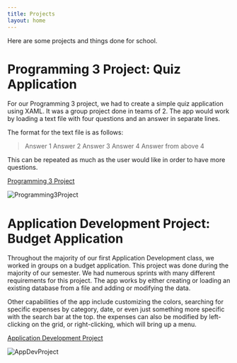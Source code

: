 ```yaml
---
title: Projects
layout: home
---
```


Here are some projects and things done for school.

# Programming 3 Project: Quiz Application

For our Programming 3 project, we had to create a simple quiz application using XAML. It was a group project done in teams of 2. The app would work by loading a text file with four questions and an answer in separate lines.

The format for the text file is as follows:

> Answer 1
> Answer 2
> Answer 3
> Answer 4
> Answer from above 4

This can be repeated as much as the user would like in order to have more questions.

[Programming 3 Project](https://github.com/RobertCristianNeacsu/Programming3_Project/tree/main)

![Programming3Project](https://github.com/RobertCristianNeacsu/RobertCristianNeacsu.Github.io/assets/78222446/363db5c8-b1a7-4d6c-9c33-2a3744be34da)


# Application Development Project: Budget Application

Throughout the majority of our first Application Development class, we worked in groups on a budget application. This project was done during the majority of our semester. We had numerous sprints with many different requirements for this project. The app works by either creating or loading an existing database from a file and adding or modifying the data.

Other capabilities of the app include customizing the colors, searching for specific expenses by category, date, or even just something more specific with the search bar at the top. the expenses can also be modified by left-clicking on the grid, or right-clicking, which will bring up a menu.

[Application Development Project](https://github.com/RobertCristianNeacsu/AppDev1_Project/tree/main)

![AppDevProject](https://github.com/RobertCristianNeacsu/RobertCristianNeacsu.Github.io/assets/78222446/72d2b3bc-c942-40ac-b4d4-979e8834e07b)
